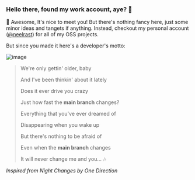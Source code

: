 ### Hello there, found my work account, aye? 👋

🔭 Awesome, It's nice to meet you! But there's nothing fancy here, just some minor ideas and tangets if anything. 
Instead, checkout my personal account ([@neelrast](https://github.com/neelrast)) for all of my OSS projects.

But since you made it here's a developer's motto: 

![image](https://user-images.githubusercontent.com/61432194/157550013-38bc133b-ddc9-4f59-9b89-3ecd7a3c71fa.png)

> We're only gettin' older, baby
> 
> And I've been thinkin' about it lately
> 
> Does it ever drive you crazy
> 
> Just how fast the **main branch** changes?
> 
> Everything that you've ever dreamed of
> 
> Disappearing when you wake up
> 
> But there's nothing to be afraid of
> 
> Even when the **main branch** changes
> 
> It will never change me and you... 🎶

_Inspired from Night Changes by One Direction_
